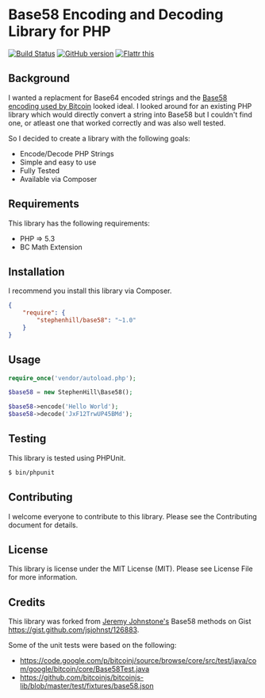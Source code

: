 # Base58 Encoding and Decoding Library for PHP

[![Build Status](https://travis-ci.org/stephen-hill/base58php.png)](https://travis-ci.org/stephen-hill/base58php)
[![GitHub version](https://badge.fury.io/gh/stephen-hill%2Fbase58php.png)](http://badge.fury.io/gh/stephen-hill%2Fbase58php)
[![Flattr this](https://api.flattr.com/button/flattr-badge-large.png)](https://flattr.com/submit/auto?user_id=stephen-hill&url=https%3A%2F%2Fgithub.com%2Fstephen-hill%2Fbase58php)

## Background

I wanted a replacment for Base64 encoded strings and the [Base58 encoding used by Bitcoin](https://en.bitcoin.it/wiki/Base58Check_encoding) looked ideal. I looked around for an existing PHP library which would directly convert a string into Base58 but I couldn't find one, or atleast one that worked correctly and was also well tested.

So I decided to create a library with the following goals:

- Encode/Decode PHP Strings
- Simple and easy to use
- Fully Tested
- Available via Composer

## Requirements

This library has the following requirements:

- PHP => 5.3
- BC Math Extension

## Installation

I recommend you install this library via Composer.

```json
{
    "require": {
        "stephenhill/base58": "~1.0"
    }
}
```

## Usage

```php
require_once('vendor/autoload.php');

$base58 = new StephenHill\Base58();

$base58->encode('Hello World');
$base58->decode('JxF12TrwUP45BMd');
```

## Testing

This library is tested using PHPUnit.

```bash
$ bin/phpunit
```

## Contributing

I welcome everyone to contribute to this library. Please see the Contributing document for details.

## License

This library is license under the MIT License (MIT). Please see License File for more information.

## Credits

This library was forked from [Jeremy Johnstone's](https://github.com/jsjohnst) Base58 methods on Gist https://gist.github.com/jsjohnst/126883.

Some of the unit tests were based on the following:

- https://code.google.com/p/bitcoinj/source/browse/core/src/test/java/com/google/bitcoin/core/Base58Test.java
- https://github.com/bitcoinjs/bitcoinjs-lib/blob/master/test/fixtures/base58.json